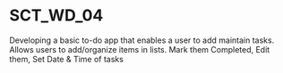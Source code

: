 # SCT_WD_04
Developing a basic to-do app that enables a user to add maintain tasks.
Allows users to add/organize items in lists. Mark them Completed, Edit them, Set Date & Time of tasks 
